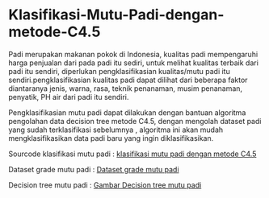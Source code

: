 # Klasifikasi-Mutu-Padi-dengan-metode-C4.5

Padi merupakan makanan pokok di Indonesia, kualitas padi mempengaruhi harga penjualan dari pada padi itu sediri, untuk melihat kualitas terbaik dari padi itu sendiri, diperlukan pengklasifikasian kualitas/mutu padi itu sendiri.pengklasifikasian kualitas padi dapat dilihat dari beberapa faktor diantaranya jenis, warna, rasa, teknik penanaman, musim penanaman, penyatik, PH air dari padi itu sendiri.

Pengklasifikasian mutu padi dapat dilakukan dengan bantuan algoritma pengolahan data decision tree metode C4.5, dengan mengolah dataset padi yang sudah terklasifikasi sebelumnya , algoritma ini akan mudah mengklasifikasikan data padi baru yang ingin diklasifikasikan.

Sourcode klasifikasi mutu padi : [klasifikasi mutu padi dengan metode C4.5](https://github.com/ajrielrahayu/Klasifikasi-Mutu-Padi-dengan-metode-C4.5/blob/main/Klasifikasi%20Mutu%20Padi%20metode%20C4.5.ipynb)

Dataset grade mutu padi : [Dataset grade mutu padi](https://github.com/ajrielrahayu/Klasifikasi-Mutu-Padi-dengan-metode-C4.5/tree/main/Dataset)

Decision tree mutu padi : [Gambar Decision tree mutu padi](https://github.com/ajrielrahayu/Klasifikasi-Mutu-Padi-dengan-metode-C4.5/blob/main/Decision%20tree%20klasifikasi%20mutu%20padi.pdf)
